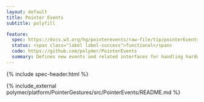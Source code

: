 ```yaml
---
layout: default
title: Pointer Events
subtitle: polyfill

feature:
  spec: https://dvcs.w3.org/hg/pointerevents/raw-file/tip/pointerEvents.html
  status: <span class="label label-success">functional</span>
  code: https://github.com/polymer/PointerEvents
  summary: Defines new events and related interfaces for handling hardware agnostic pointer input from devices like a mouse, pen, or touchscreen.
---
```


{% include spec-header.html %}

{% include_external polymer/platform/PointerGestures/src/PointerEvents/README.md %}
